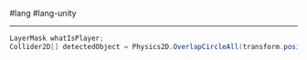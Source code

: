 #lang #lang-unity

---
```csharp
LayerMask whatIsPlayer;
Collider2D[] detectedObject = Physics2D.OverlapCircleAll(transform.position, attackRadius, whatIsPlayer);
```
